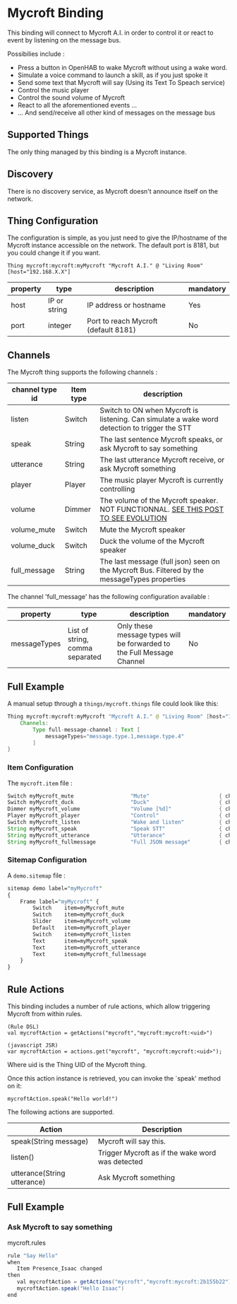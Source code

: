 # Mycroft Binding

This binding will connect to Mycroft A.I. in order to control it or react to event by listening on the message bus.

Possibilies include :

- Press a button in OpenHAB to wake Mycroft without using a wake word.
- Simulate a voice command to launch a skill, as if you just spoke it
- Send some text that Mycroft will say (Using its Text To Speach service)
- Control the music player
- Control the sound volume of Mycroft
- React to all the aforementioned events ...
- ... And send/receive all other kind of messages on the message bus


## Supported Things

The only thing managed by this binding is a Mycroft instance.


## Discovery

There is no discovery service, as Mycroft doesn't announce itself on the network.


## Thing Configuration

The configuration is simple, as you just need to give the IP/hostname of the Mycroft instance accessible on the network.
The default port is 8181, but you could change it if you want.

```
Thing mycroft:mycroft:myMycroft "Mycroft A.I." @ "Living Room" [host="192.168.X.X"]
```

|   property    |              type               |         description                                                     | mandatory |
|---------------|---------------------------------|-------------------------------------------------------------------------|-----------|
| host          | IP or string                    | IP address or hostname                                                  |   Yes     |
| port          | integer                         | Port to reach Mycroft (default 8181)                                    |   No      |


## Channels

The Mycroft thing supports the following channels :


| channel type id              | Item type | description                                                                                    |
|------------------------------|-----------|------------------------------------------------------------------------------------------------|
| listen                       | Switch    | Switch to ON when Mycroft is listening. Can simulate a wake word detection to trigger the STT  |
| speak                        | String    | The last sentence Mycroft speaks, or ask Mycroft to say something                              |
| utterance                    | String    | The last utterance Mycroft receive, or ask Mycroft something                                   |
| player                       | Player    | The music player Mycroft is currently controlling                                              |
| volume                       | Dimmer    | The volume of the Mycroft speaker. NOT FUNCTIONNAL. [SEE THIS POST TO SEE EVOLUTION](https://community.mycroft.ai/t/openhab-plugin-development-audio-volume-message-types-missing/10576) |
| volume_mute                  | Switch    | Mute the Mycroft speaker                                                                       |
| volume_duck                  | Switch    | Duck the volume of the Mycroft speaker                                                         |
| full_message                 | String    | The last message (full json) seen on the Mycroft Bus. Filtered by the messageTypes properties  |


The channel 'full_message' has the following configuration available :

| property      |  type                           | description                                                             | mandatory |
|---------------|---------------------------------|-------------------------------------------------------------------------|-----------|
| messageTypes  | List of string, comma separated | Only these message types will be forwarded to the Full Message Channel  |   No      |


## Full Example

A manual setup through a `things/mycroft.things` file could look like this:

```java
Thing mycroft:mycroft:myMycroft "Mycroft A.I." @ "Living Room" [host="192.168.X.X", port=8181] { 
    Channels:
        Type full-message-channel : Text [
            messageTypes="message.type.1,message.type.4"
        ]
}
```

### Item Configuration

The `mycroft.item` file :

```java
Switch myMycroft_mute                  "Mute"                      { channel="mycroft:mycroft:myMycroft:volume_mute" }
Switch myMycroft_duck                  "Duck"                      { channel="mycroft:mycroft:myMycroft:volume_duck" }
Dimmer myMycroft_volume                "Volume [%d]"               { channel="mycroft:mycroft:myMycroft:volume" }
Player myMycroft_player                "Control"                   { channel="mycroft:mycroft:myMycroft:player" }
Switch myMycroft_listen                "Wake and listen"           { channel="mycroft:mycroft:myMycroft:listen" }
String myMycroft_speak                 "Speak STT"                 { channel="mycroft:mycroft:myMycroft:speak" }
String myMycroft_utterance             "Utterance"                 { channel="mycroft:mycroft:myMycroft:utterance" }
String myMycroft_fullmessage           "Full JSON message"         { channel="mycroft:mycroft:myMycroft:full_message" }
```

### Sitemap Configuration

A `demo.sitemap` file :

```perl
sitemap demo label="myMycroft"
{
    Frame label="myMycroft" {
        Switch    item=myMycroft_mute
        Switch    item=myMycroft_duck
        Slider    item=myMycroft_volume
        Default   item=myMycroft_player
        Switch    item=myMycroft_listen
        Text      item=myMycroft_speak
        Text      item=myMycroft_utterance
        Text      item=myMycroft_fullmessage
    }
}
```

## Rule Actions

This binding includes a number of rule actions, which allow triggering Mycroft from within rules.


```
(Rule DSL)
val mycroftAction = getActions("mycroft","mycroft:mycroft:<uid>")
```

```
(javascript JSR)
var mycroftAction = actions.get("mycroft", "mycroft:mycroft:<uid>");
```


Where uid is the Thing UID of the Mycroft thing.

Once this action instance is retrieved, you can invoke the `speak' method on it:

```
mycroftAction.speak("Hello world!")
```


The following actions are supported.


| Action                     | Description  |
|----------------------------|--------------|
| speak(String message) | Mycroft will say this. |
| listen()          | Trigger Mycroft as if the wake word was detected |
| utterance(String utterance) | Ask Mycroft something|

## Full Example

### Ask Mycroft to say something

mycroft.rules

```java
rule "Say Hello"
when
   Item Presence_Isaac changed
then
   val mycroftAction = getActions("mycroft","mycroft:mycroft:2b155b22")
   mycroftAction.speak("Hello Isaac")
end
```
